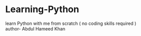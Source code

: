# Learning-Python
learn Python with me from scratch ( no coding skills required )
<br>
author- Abdul Hameed Khan
